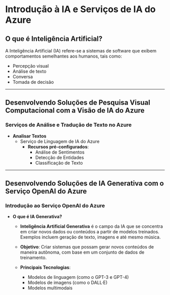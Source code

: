 # Introdução à IA e Serviços de IA do Azure

## O que é Inteligência Artificial?
A Inteligência Artificial (IA) refere-se a sistemas de software que exibem comportamentos semelhantes aos humanos, tais como:

- Percepção visual
- Análise de texto
- Conversa
- Tomada de decisão

---

## Desenvolvendo Soluções de Pesquisa Visual Computacional com a Visão de IA do Azure

### Serviços de Análise e Tradução de Texto no Azure

- **Analisar Textos**
    - Serviço de Linguagem de IA do Azure
        - **Recursos pré-configurados**:
            - Análise de Sentimentos
            - Detecção de Entidades
            - Classificação de Texto

---

## Desenvolvendo Soluções de IA Generativa com o Serviço OpenAI do Azure

### Introdução ao Serviço OpenAI do Azure

- **O que é IA Generativa?**
    - **Inteligência Artificial Generativa** é o campo da IA que se concentra em criar novos dados ou conteúdos a partir de modelos treinados. Exemplos incluem geração de texto, imagens e até mesmo música.

    - **Objetivo**: Criar sistemas que possam gerar novos conteúdos de maneira autônoma, com base em um conjunto de dados de treinamento.

    - **Principais Tecnologias**:
        - Modelos de linguagem (como o GPT-3 e GPT-4)
        - Modelos de imagens (como o DALL·E)
        - Modelos multimodais
